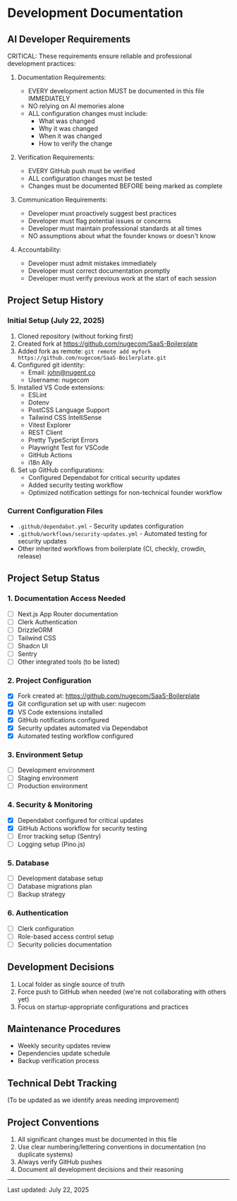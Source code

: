 # Development Documentation

## AI Developer Requirements
CRITICAL: These requirements ensure reliable and professional development practices:

1. Documentation Requirements:
   - EVERY development action MUST be documented in this file IMMEDIATELY
   - NO relying on AI memories alone
   - ALL configuration changes must include:
     * What was changed
     * Why it was changed
     * When it was changed
     * How to verify the change

2. Verification Requirements:
   - EVERY GitHub push must be verified
   - ALL configuration changes must be tested
   - Changes must be documented BEFORE being marked as complete

3. Communication Requirements:
   - Developer must proactively suggest best practices
   - Developer must flag potential issues or concerns
   - Developer must maintain professional standards at all times
   - NO assumptions about what the founder knows or doesn't know

4. Accountability:
   - Developer must admit mistakes immediately
   - Developer must correct documentation promptly
   - Developer must verify previous work at the start of each session

## Project Setup History

### Initial Setup (July 22, 2025)
1. Cloned repository (without forking first)
2. Created fork at https://github.com/nugecom/SaaS-Boilerplate
3. Added fork as remote: `git remote add myfork https://github.com/nugecom/SaaS-Boilerplate.git`
4. Configured git identity:
   - Email: john@nugent.co
   - Username: nugecom
5. Installed VS Code extensions:
   - ESLint
   - Dotenv
   - PostCSS Language Support
   - Tailwind CSS IntelliSense
   - Vitest Explorer
   - REST Client
   - Pretty TypeScript Errors
   - Playwright Test for VSCode
   - GitHub Actions
   - i18n Ally
6. Set up GitHub configurations:
   - Configured Dependabot for critical security updates
   - Added security testing workflow
   - Optimized notification settings for non-technical founder workflow

### Current Configuration Files
- `.github/dependabot.yml` - Security updates configuration
- `.github/workflows/security-updates.yml` - Automated testing for security updates
- Other inherited workflows from boilerplate (CI, checkly, crowdin, release)

## Project Setup Status

### 1. Documentation Access Needed
- [ ] Next.js App Router documentation
- [ ] Clerk Authentication
- [ ] DrizzleORM
- [ ] Tailwind CSS
- [ ] Shadcn UI
- [ ] Sentry
- [ ] Other integrated tools (to be listed)

### 2. Project Configuration
- [x] Fork created at: https://github.com/nugecom/SaaS-Boilerplate
- [x] Git configuration set up with user: nugecom
- [x] VS Code extensions installed
- [x] GitHub notifications configured
- [x] Security updates automated via Dependabot
- [x] Automated testing workflow configured

### 3. Environment Setup
- [ ] Development environment
- [ ] Staging environment
- [ ] Production environment

### 4. Security & Monitoring
- [x] Dependabot configured for critical updates
- [x] GitHub Actions workflow for security testing
- [ ] Error tracking setup (Sentry)
- [ ] Logging setup (Pino.js)

### 5. Database
- [ ] Development database setup
- [ ] Database migrations plan
- [ ] Backup strategy

### 6. Authentication
- [ ] Clerk configuration
- [ ] Role-based access control setup
- [ ] Security policies documentation

## Development Decisions
1. Local folder as single source of truth
2. Force push to GitHub when needed (we're not collaborating with others yet)
3. Focus on startup-appropriate configurations and practices

## Maintenance Procedures
- Weekly security updates review
- Dependencies update schedule
- Backup verification process

## Technical Debt Tracking
(To be updated as we identify areas needing improvement)

## Project Conventions
1. All significant changes must be documented in this file
2. Use clear numbering/lettering conventions in documentation (no duplicate systems)
3. Always verify GitHub pushes
4. Document all development decisions and their reasoning

---
Last updated: July 22, 2025
